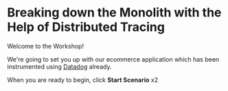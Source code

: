 # Breaking down the Monolith with the Help of Distributed Tracing

Welcome to the Workshop!

We're going to set you up with our ecommerce application which has been instrumented using [Datadog](https://www.datadoghq.com/) already.

When you are ready to begin, click **Start Scenario**
x2